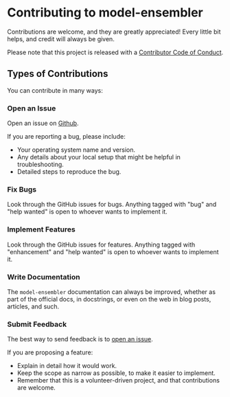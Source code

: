 # Contributing to model-ensembler
Contributions are welcome, and they are greatly appreciated! Every little bit
helps, and credit will always be given.

Please note that this project is released
with a [Contributor Code of Conduct](code_of_conduct.md).

## Types of Contributions

You can contribute in many ways:

### Open an Issue
Open an issue on [Github](https://github.com/antarctica/model-ensembler/issues).

If you are reporting a bug, please include:

* Your operating system name and version.
* Any details about your local setup that might be helpful in troubleshooting.
* Detailed steps to reproduce the bug.

### Fix Bugs
Look through the GitHub issues for bugs. Anything tagged with "bug" and "help
wanted" is open to whoever wants to implement it.

### Implement Features
Look through the GitHub issues for features. Anything tagged with "enhancement"
and "help wanted" is open to whoever wants to implement it.

### Write Documentation
The `model-ensembler` documentation can always be improved, whether as part of the
official docs, in docstrings, or even on the web in blog posts, articles, and such.

### Submit Feedback
The best way to send feedback is to [open an issue](https://github.com/antarctica/model-ensembler/issues).

If you are proposing a feature:

* Explain in detail how it would work.
* Keep the scope as narrow as possible, to make it easier to implement.
* Remember that this is a volunteer-driven project, and that contributions
  are welcome.